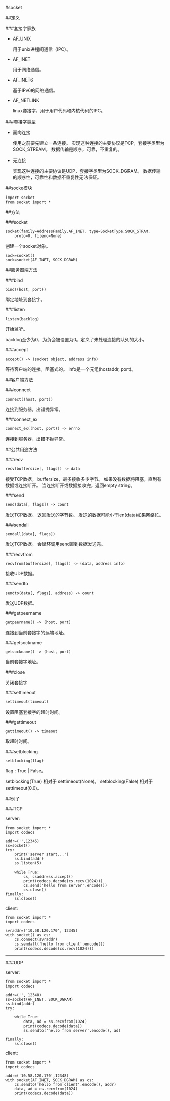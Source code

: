 #socket

##定义

###套接字家族

+   AF_UNIX

    用于unix进程间通信（IPC）。

+   AF_INET

    用于网络通信。

+   AF_INET6

    基于IPv6的网络通信。

+   AF_NETLINK

    linux套接字，用于用户代码和内核代码的IPC。


###套接字类型

+   面向连接

    使用之前要先建立一条连接。
    实现这种连接的主要协议是TCP，套接字类型为SOCK_STREAM。
    数据传输是顺序，可靠，不重复的。

+   无连接

    实现这种连接的主要协议是UDP，套接字类型为SOCK_DGRAM。
    数据传输的顺序性，可靠性和数据不重复性无法保证。


##socke模块

```
import socket
from socket import *
```


##方法

###socket

```
socket(family=AddressFamily.AF_INET, type=SocketType.SOCK_STRAM, 
    proto=0, fileno=None)
```

创建一个socket对象。

```
sock=socket()
sock=socket(AF_INET, SOCK_DGRAM)
```

##服务器端方法

###bind

```
bind((host, port))
```

绑定地址到套接字。

###listen

```
listen(backlog)
```

开始监听。

backlog至少为0，为负会被设置为0。定义了未处理连接的队列的大小。

###accept

```
accept() -> (socket object, address info)
```

等待客户端的连接。阻塞式的。
info是一个元组(hostaddr, port)。


##客户端方法

###connect

```
connect((host, port))
```

连接到服务器，出错抛异常。

###connect_ex

```
connect_ex((host, port)) -> errno
```

连接到服务器，出错不抛异常。

##公共用途方法

###recv

```
recv(buffersize[, flags]) -> data
```

接受TCP数据。
buffersize，最多接收多少字节。
如果没有数据将阻塞，直到有数据或连接断开。
当连接断开或数据接收完，返回empty string。

###send

```
send(data[, flags]) -> count
```

发送TCP数据。
返回发送的字节数。
发送的数据可能小于len(data)如果网络忙。

###sendall

```
sendall(data[, flags])
```

发送TCP数据。
会循环调用send直到数据发送完。

###recvfrom

```
recvfrom(buffersize[, flags]) -> (data, address info)
```

接收UDP数据。

###sendto

```
sendto(data[, flags], address) -> count
```

发送UDP数据。

###getpeername

```
getpeername() -> (host, port)
```

连接到当前套接字的远端地址。

###getsockname

```
getsockname() -> (host, port)
```

当前套接字地址。

###close

关闭套接字

###settimeout

```
settimeout(timeout)
```

设置阻塞套接字的超时时间。

###gettimeout

```
gettimeout() -> timeout
```

取超时时间。

###setblocking

```
setblocking(flag)
```

flag : True | False。

setblocking(True) 相对于 settimeout(None)。
setblocking(False) 相对于 settimeout(0.0)。

##例子

###TCP

server:

```
from socket import *
import codecs

addr=('',12345)
ss=socket()
try:
    print('server start...')
    ss.bind(addr)
    ss.listen(5)

    while True:
        cs, csaddr=ss.accept()
        print(codecs.decode(cs.recv(1024)))
        cs.send('hello from server'.encode())
        cs.close()
finally:
    ss.close()
```

client:

```
from socket import *
import codecs

svraddr=('10.58.120.170', 12345)
with socket() as cs:
    cs.connect(svraddr)
    cs.sendall('hello from client'.encode())
    print(codecs.decode(cs.recv(1024)))
```

---
###UDP

server:

```
from socket import *
import codecs

addr=('', 12348)
ss=socket(AF_INET, SOCK_DGRAM)
ss.bind(addr)
try:

    while True:
        data, ad = ss.recvfrom(1024)
        print(codecs.decode(data))
        ss.sendto('hello from server'.encode(), ad)

finally:
    ss.close()
```

client:

```
from socket import *
import codecs

addr=('10.58.120.170',12348)
with socket(AF_INET, SOCK_DGRAM) as cs:
    cs.sendto('hello from client'.encode(), addr)
    data, ad = cs.recvfrom(1024)
    print(codecs.decode(data))
```